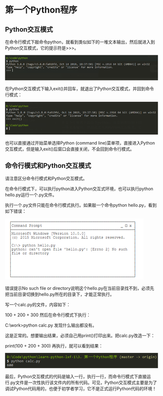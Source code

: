 # 第一个Python程序


## Python交互模式

在命令行模式下敲命令python，就看到类似如下的一堆文本输出，然后就进入到Python交互模式，它的提示符是>>>。

![](../img/001.png)


在Python交互模式下输入exit()并回车，就退出了Python交互模式，并回到命令行模式：

![](../img/002.png)

也可以直接通过开始菜单选择Python (command line)菜单项，直接进入Python交互模式，但是输入exit()后窗口会直接关闭，不会回到命令行模式。

## 命令行模式和Python交互模式


请注意区分命令行模式和Python交互模式。

在命令行模式下，可以执行python进入Python交互式环境，也可以执行python hello.py运行一个.py文件。

执行一个.py文件只能在命令行模式执行。如果敲一个命令python hello.py，看到如下错误：


![](../img/004.png)

错误提示No such file or directory说明这个hello.py在当前目录找不到，必须先把当前目录切换到hello.py所在的目录下，才能正常执行。



写一个calc.py的文件，内容如下：

100 + 200 + 300
然后在命令行模式下执行：

C:\work>python calc.py
发现什么输出都没有。

这是正常的。想要输出结果，必须自己用print()打印出来。把calc.py改造一下：

print(100 + 200 + 300)
再执行，就可以看到结果：

![](../img/003.png)

最后，Python交互模式的代码是输入一行，执行一行，而命令行模式下直接运行.py文件是一次性执行该文件内的所有代码。可见，Python交互模式主要是为了调试Python代码用的，也便于初学者学习，它不是正式运行Python代码的环境！

